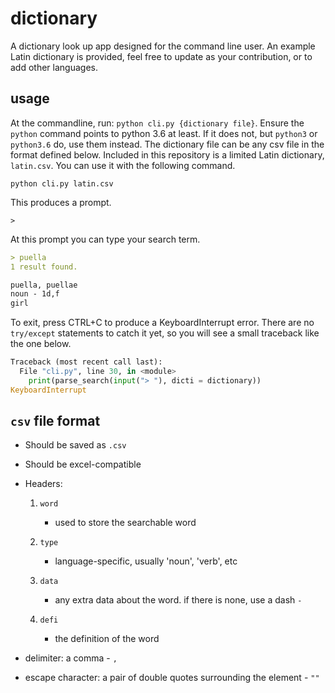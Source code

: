 # dictionary

A dictionary look up app designed for the command line user.
An example Latin dictionary is provided, feel free to update as your contribution, or to add other languages.

## usage

At the commandline, run: `python cli.py {dictionary file}`. Ensure the `python` command points to python 3.6 at least. If it does not, but `python3` or `python3.6` do, use them instead. The dictionary file can be any csv file in the format defined below. Included in this repository is a limited Latin dictionary, `latin.csv`. You can use it with the following command.

`python cli.py latin.csv`

This produces a prompt.

 `>`

At this prompt you can type your search term.

```md
> puella
1 result found.

puella, puellae
noun - 1d,f
girl

```

To exit, press CTRL+C to produce a KeyboardInterrupt error. There are no `try/except` statements to catch it yet, so you will see a small traceback like the one below.

```python
Traceback (most recent call last):
  File "cli.py", line 30, in <module>
    print(parse_search(input("> "), dicti = dictionary))
KeyboardInterrupt
```

## `csv` file format

- Should be saved as `.csv`

- Should be excel-compatible

- Headers:

    1. `word`

        - used to store the searchable word

    2. `type`

        - language-specific, usually 'noun', 'verb', etc

    3. `data`

        - any extra data about the word. if there is none, use a dash `-`

    4. `defi`

        - the definition of the word

- delimiter: a comma - `,`

- escape character: a pair of double quotes surrounding the element - `""`